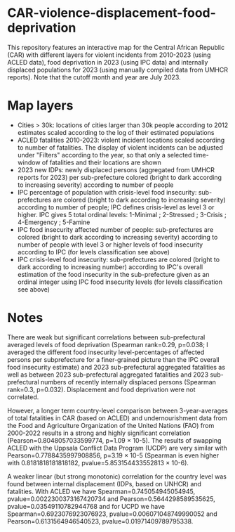 # CAR-violence-displacement-food-deprivation
This repository features an interactive map for the Central African Republic (CAR) with different layers for violent incidents from 2010-2023 (using ACLED data), food deprivation in 2023 (using IPC data) and internally displaced populations for 2023 (using manually compiled data from UMHCR reports). Note that the cutoff month and year are July 2023.

# Map layers
- Cities > 30k: locations of cities larger than 30k people according to 2012 estimates scaled according to the log of their estimated populations
- ACLED fatalities 2010-2023: violent incident locations scaled according to number of fatalities. The display of violent incidents can be adjusted under "Filters" according to the year, so that only a selected time-window of fatalities and their locations are shown
- 2023 new IDPs: newly displaced persons (aggregated from UMHCR reports for 2023) per sub-prefecture colored (bright to dark according to increasing severity) according to number of people
- IPC percentage of population with crisis-level food insecurity: sub-prefectures are colored (bright to dark according to increasing severity) according to number of people; IPC defines crisis-level as level 3 or higher. IPC gives 5 total ordinal levels: 1-Minimal ; 2-Stressed ; 3-Crisis ; 4-Emergency ; 5-Famine
- IPC food insecurity affected number of people: sub-prefectures are colored (bright to dark according to increasing severity) according to number of people with level 3 or higher levels of food insecurity according to IPC (for levels classification see above)
-  IPC crisis-level food insecurity: sub-prefectures are colored (bright to dark according to increasing number) according to IPC's overall estimation of the food insecurity in the sub-prefecture given as an ordinal integer using IPC food insecurity levels (for levels classification see above)

# Notes
There are weak but significant correlations between sub-prefectural averaged levels of food deprivation (Spearman rank=0.29, p=0.038; I averaged the different food insecurity level-percentages of affected persons per subprefecture for a finer-grained picture than the IPC overall food insecurity estimate) and 2023 sub-prefectural aggregated fatalities as well as between 2023 sub-prefectural aggregated fatalities and 2023 sub-prefectural numbers of recently internally displaced persons (Spearman rank=0.3, p=0.032). Displacement and food deprivation were not correlated.

However, a longer term country-level comparison between 3-year-averages of total fatalities in CAR (based on ACLED) and undernourishment data from the Food and Agriculture Organization of the United Nations (FAO) from 2000-2022 results in a strong and highly significant correlation (Pearson=0.8048057033599774, p=1.09 × 10-5). The results of swapping ACLED with the Uppsala Conflict Data Program (UCDP) are very similar with Pearson=0.7788435997908856, p=3.19 × 10-5 (Spearman is even higher with 0.8181818181818182, pvalue=5.853154433552813 × 10-6).

A weaker linear (but strong monotonic) correlation for the country level was found between internal displacement (IDPs, based on UNHCR) and fatalities. With ACLED we have Spearman=0.745054945054945, pvalue=0.0022300373167420734 and Pearson=0.5644298589535625, pvalue=0.03549110782944768 and for UCPD we have 
Spearman=0.6923076923076923, pvalue=0.006071048749990052 and Pearson=0.6131564946540523, pvalue=0.01971409789795338.

